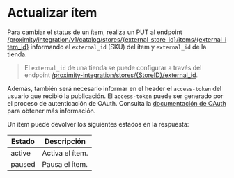 # Actualizar ítem 

Para cambiar el status de un ítem, realiza un PUT al endpoint [/proximity/integration/v1/catalog/stores/{external_store_id}/items/{external_item_id}](/developers/es/reference/mp_delivery/_proximity_integrationcatalog_stores_external_store_id_items_external_item_id/put) informando el `external_id` (SKU) del ítem y `external_id` de la tienda. 

> El `external_id` de una tienda se puede configurar a través del endpoint [/proximity-integration/stores/{StoreID}/external_id](/developers/es/reference/mp_delivery/_proximity-integration_stores_StoreID_external_id/put).
 
Además, también será necesario informar en el header el `access-token` del usuario que recibió la publicación. El `access-token` puede ser generado por el proceso de autenticación de OAuth. Consulta la [documentación de OAuth](/developers/es/docs/mp-delivery/additional-content/security/oauth/introduction) para obtener más información.

Un ítem puede devolver los siguientes estados en la respuesta:

| Estado | Descripción |
|---|---|
| active | Activa el ítem. |
| paused | Pausa el ítem. |


